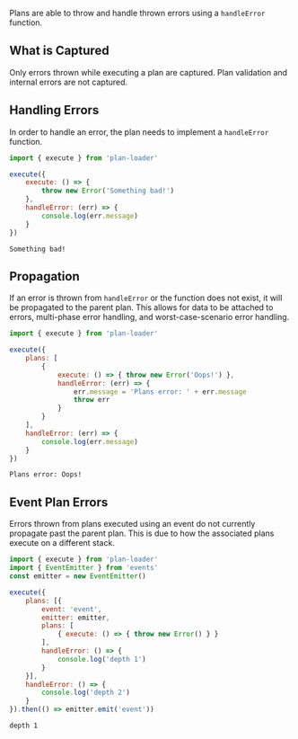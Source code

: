 Plans are able to throw and handle thrown errors using a `handleError` function.

## What is Captured
Only errors thrown while executing a plan are captured. Plan validation and internal errors are not captured.

## Handling Errors
In order to handle an error, the plan needs to implement a `handleError` function.
```js
import { execute } from 'plan-loader'

execute({
	execute: () => {
		throw new Error('Something bad!')
	},
	handleError: (err) => {
		console.log(err.message)
	}
})
```
```text
Something bad!
```

## Propagation
If an error is thrown from `handleError` or the function does not exist, it will be propagated to the parent plan. This allows for data to be attached to errors, multi-phase error handling, and worst-case-scenario error handling.
```js
import { execute } from 'plan-loader'

execute({
	plans: [
		{
			execute: () => { throw new Error('Oops!') },
			handleError: (err) => {
				err.message = 'Plans error: ' + err.message
				throw err
			}
		}
	],
	handleError: (err) => {
		console.log(err.message)
	}
})
```
```text
Plans error: Oops!
```

## Event Plan Errors
Errors thrown from plans executed using an event do not currently propagate past the parent plan. This is due to how the associated plans execute on a different stack.
```js
import { execute } from 'plan-loader'
import { EventEmitter } from 'events'
const emitter = new EventEmitter()

execute({
	plans: [{
		event: 'event',
		emitter: emitter,
		plans: [
			{ execute: () => { throw new Error() } }
		],
		handleError: () => {
			console.log('depth 1')
		}
	}],
	handleError: () => {
		console.log('depth 2')
	}
}).then(() => emitter.emit('event'))
```
```text
depth 1
```
